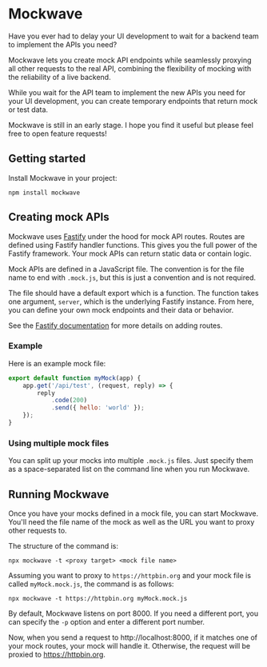 # Mockwave

Have you ever had to delay your UI development to wait for a backend team to implement the APIs you need?

Mockwave lets you create mock API endpoints while seamlessly proxying all other requests to the real API, combining the flexibility of mocking with the reliability of a live backend.

While you wait for the API team to implement the new APIs you need for your UI development, you can create temporary endpoints that return mock or test data.

Mockwave is still in an early stage. I hope you find it useful but please feel free to open feature requests!

## Getting started

Install Mockwave in your project:

```
npm install mockwave
```

## Creating mock APIs

Mockwave uses [Fastify](https://fastify.dev/) under the hood for mock API routes. Routes are defined using Fastify handler functions. This gives you the full power of the Fastify framework. Your mock APIs can return static data or contain logic.

Mock APIs are defined in a JavaScript file. The convention is for the file name to end with `.mock.js`, but this is just a convention and is not required.

The file should have a default export which is a function. The function takes one argument, `server`, which is the underlying Fastify instance. From here, you can define your own mock endpoints and their data or behavior.

See the [Fastify documentation](https://fastify.dev/docs/latest/Reference/Routes/) for more details on adding routes.

### Example

Here is an example mock file:

```javascript
export default function myMock(app) {
    app.get('/api/test', (request, reply) => {
        reply
            .code(200)
            .send({ hello: 'world' });
    });
}
```

### Using multiple mock files

You can split up your mocks into multiple `.mock.js` files. Just specify them as a space-separated list on the command line when you run Mockwave.

## Running Mockwave

Once you have your mocks defined in a mock file, you can start Mockwave. You'll need the file name of the mock as well as the URL you want to proxy other requests to.

The structure of the command is:

```
npx mockwave -t <proxy target> <mock file name>
```

Assuming you want to proxy to `https://httpbin.org` and your mock file is called `myMock.mock.js`, the command is as follows:

```
npx mockwave -t https://httpbin.org myMock.mock.js
```

By default, Mockwave listens on port 8000. If you need a different port, you can specify the `-p` option and enter a different port number.

Now, when you send a request to http://localhost:8000, if it matches one of your mock routes, your mock will handle it. Otherwise, the request will be proxied to https://httpbin.org.
